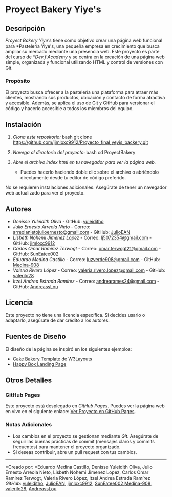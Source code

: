 # Proyect Bakery Yiye's

## Descripción
*Proyect Bakery Yiye's* tiene como objetivo crear una página web funcional para *Pastelería Yiye's, una pequeña empresa en crecimiento que busca ampliar su mercado mediante una presencia web. Este proyecto es parte del curso de **Dev.f Academy* y se centra en la creación de una página web simple, organizada y funcional utilizando HTML y control de versiones con Git.

### Propósito
El proyecto busca ofrecer a la pastelería una plataforma para atraer más clientes, mostrando sus productos, ubicación y contacto de forma atractiva y accesible. Además, se aplica el uso de Git y GitHub para versionar el código y hacerlo accesible a todos los miembros del equipo.

## Instalación

1. *Clona este repositorio:*
    bash
    git clone https://github.com/jimloxc9912/Proyecto_final_yeyis_backery.git
    

2. *Navega al directorio del proyecto:*
    bash
    cd ProyectBakery
    

3. *Abre el archivo index.html en tu navegador para ver la página web.*
    * Puedes hacerlo haciendo doble clic sobre el archivo o abriéndolo directamente desde tu editor de código preferido.

No se requieren instalaciones adicionales. Asegúrate de tener un navegador web actualizado para ver el proyecto.

## Autores


- *Denisse Yuleidith Oliva* - GitHub: [yuleiditho](https://github.com/yuleiditho)
- *Julio Ernesto Arreola Nieto* - Correo: arreolanietojulioernesto@gmail.com - GitHub: [JulioEAN](https://github.com/JulioEAN)
- *Lisbeth Nohemi Jimenez Lopez* - Correo: lj5072354@gmail.com - GitHub: [jimloxc9912](https://github.com/jimloxc9912)
- *Carlos Omar Ramirez Terwogt* - Correo: omar.terwogt21@gmail.com - GitHub: [SunEatee002](https://github.com/SunEatee002)
- *Eduardo Medina Castillo* - Correo: luzverde908@gmail.com - GitHub: [Medina-908](https://github.com/Medina-908)
- *Valeria Rivero López* - Correo: valeria.rivero.lopez@gmail.com - GitHub: [valerilo28](https://github.com/valerilo28)
- *Itzel Andrea Estrada Ramírez* - Correo: andrearames24@gmail.com - GitHub: [AndreassLou](https://github.com/AndreassLou)

## Licencia

Este proyecto no tiene una licencia específica. Si decides usarlo o adaptarlo, asegúrate de dar crédito a los autores.

## Fuentes de Diseño

El diseño de la página se inspiró en los siguientes ejemplos:

- [Cake Bakery Template](https://p.w3layouts.com/demos_new/template_demo/20-09-2018/cakes_bakery-demo_Free/190696682/web/index.html) de W3Layouts
- [Happy Box Landing Page](https://happy-box-lp.mp.dzencode.com/)

## Otros Detalles

### GitHub Pages
Este proyecto está desplegado en *GitHub Pages*. Puedes ver la página web en vivo en el siguiente enlace: [Ver Proyecto en GitHub Pages](https://jimloxc9912.github.io/Proyecto_final_yeyis_backery/).

### Notas Adicionales
- Los cambios en el proyecto se gestionan mediante *Git*. Asegúrate de seguir las buenas prácticas de commit (mensajes claros y commits frecuentes) para mantener el proyecto organizado.
- Si deseas contribuir, abre un pull request con tus cambios.

---

*Creado por: *Eduardo Medina Castillo, Denisse Yuleidith Oliva, Julio Ernesto Arreola Nieto, Lisbeth Nohemi Jimenez Lopez, Carlos Omar Ramirez Terwogt, Valeria Rivero López, Itzel Andrea Estrada Ramírez  
*GitHub*:  [yuleiditho](https://github.com/yuleiditho), [JulioEAN](https://github.com/JulioEAN), [jimloxc9912](https://github.com/jimloxc9912), [SunEatee002](https://github.com/SunEatee002),[Medina-908](https://github.com/Medina-908), [valerilo28](https://github.com/valerilo28), [AndreassLou](https://github.com/AndreassLou)